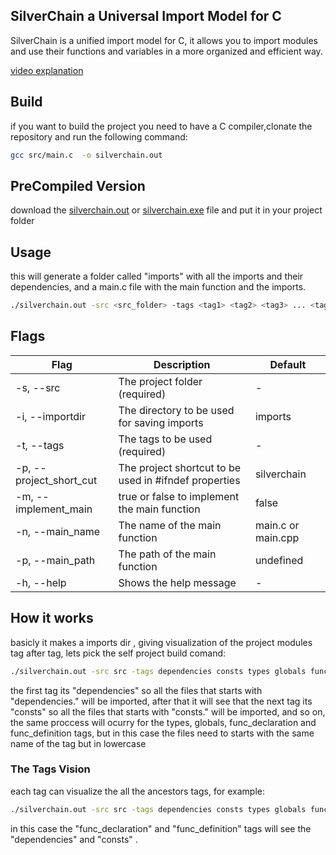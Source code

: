 
## SilverChain a Universal Import Model for C

SilverChain is a unified import model for C, it allows you to import modules and use their functions and variables in a more organized and efficient way.

[video explanation](https://www.youtube.com/watch?v=mU4QbZATKfo)

## Build
if you want to build the project you need to have a C compiler,clonate the repository and run the following command:
```bash
gcc src/main.c  -o silverchain.out
```

## PreCompiled Version
download the [silverchain.out](https://github.com/OUIsolutions/SilverChain/releases/download/v0.03/silverchain.out) or
[silverchain.exe](https://github.com/OUIsolutions/SilverChain/releases/download/v0.03/silverchain.exe)
file and put it in your project folder


##  Usage
this will generate a folder called "imports" with all the imports and their dependencies, and a main.c file with the main function and the imports.

```bash
./silverchain.out -src <src_folder> -tags <tag1> <tag2> <tag3> ... <tagN>
```

## Flags

| Flag | Description | Default |
|------|-------------|---------|
| -s, --src | The project folder (required) | - |
| -i, --importdir | The directory to be used for saving imports | imports |
| -t, --tags | The tags to be used (required) | - |
| -p, --project_short_cut | The project shortcut to be used in #ifndef properties | silverchain |
| -m, --implement_main | true or false to implement the main function | false |
| -n, --main_name | The name of the main function | main.c or main.cpp |
| -p, --main_path | The path of the main function | undefined |
| -h, --help | Shows the help message | - |

## How it works
basicly it makes a imports dir , giving visualization of the project modules tag after tag, lets pick the self project build comand:


```bash
./silverchain.out -src src -tags dependencies consts types globals func_declaration func_definition
```
the first tag its "dependencies" so all the files that starts with "dependencies." will be imported, after that it will see that the next tag its "consts" so all the files that starts with "consts." will be imported, and so on, the same proccess will ocurry for the types, globals, func_declaration and func_definition tags, but in this case the files need to starts with the same name of the tag but in lowercase
### The Tags Vision
each tag can visualize the all the ancestors tags, for example:

```bash
./silverchain.out -src src -tags dependencies consts types globals func_declaration func_definition
```

in this case the "func_declaration" and "func_definition" tags will see the "dependencies" and "consts" .
